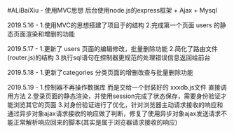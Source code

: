 #ALiBaiXiu - 使用MVC思想 后台使用node.js的express框架 + Ajax + Mysql

2019.5.16 - 1.使用MVC的思想搭建了项目于的结构 2.完成第一个页面 users 的静态页面渲染和增删的功能

2019.5.17 - 1.更新了 users 页面的编辑修改，批量删除功能 2.简化了路由文件(router.js)的结构 3.执行sql语句在控制器更规范的处理错误信息返回给前台

2019.5.18 - 1.更新了categories 分类页面的增删改查与批量删除功能

2019.5.19 - 1.控制器不再操作数据库 而是交给一个封装好的 xxxdb.js文件 直接调用方法 2.登录页面的静态渲染，并使用session完成了状态保存，需要身份验证才能浏览其它的页面 3.对身份验证进行了优化，针对浏览器主动请求接收的响应和通过异步对象ajax请求接收的响应做了判断，修复了使用异步对象ajax发送请求不能正常解析响应回来的脚本(其实是属于浏览器请求接收的响应)
